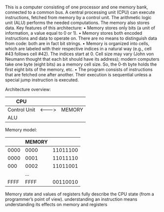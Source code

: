 This is a computer consisting of one processor and one memory bank, connected to a common
bus. A central processing unit (CPU) can execute instructions, fetched from memory by a control unit.
The arithmetic logic unit (ALU) performs the needed computations. The memory also stores data.
Key features of this architecture:
• Memory stores only bits (a unit of information, a value equal to 0 or 1).
• Memory stores both encoded instructions and data to operate on. There are no means
to distinguish data from code: both are in fact bit strings.
• Memory is organized into cells, which are labeled with their respective indices in
a natural way (e.g., cell #43 follows cell #42). The indices start at 0. Cell size may
vary (John von Neumann thought that each bit should have its address); modern
computers take one byte (eight bits) as a memory cell size. So, the 0-th byte holds the
first eight bits of the memory, etc.
• The program consists of instructions that are fetched one after another. Their
execution is sequential unless a special jump instruction is executed.


Architecture overview:

| CPU          |       |        |
| ------------ | ----- | ------ |
| Control Unit | <---> | MEMORY |
| ALU          |       |        |

Memory model:

|      | MEMORY |          |
| ---- | ------ | -------- |
| 0000 | 0000   | 11011100 |
| 0000 | 0001   | 11011110 |
| 000  | 0002   | 11011001 |
|      | ...    |          |
| FFFF | FFFF   | 00110010 |

Memory state and values of registers fully describe the CPU state (from a programmer’s point of
view). understanding an instruction means understanding its effects on memory and registers